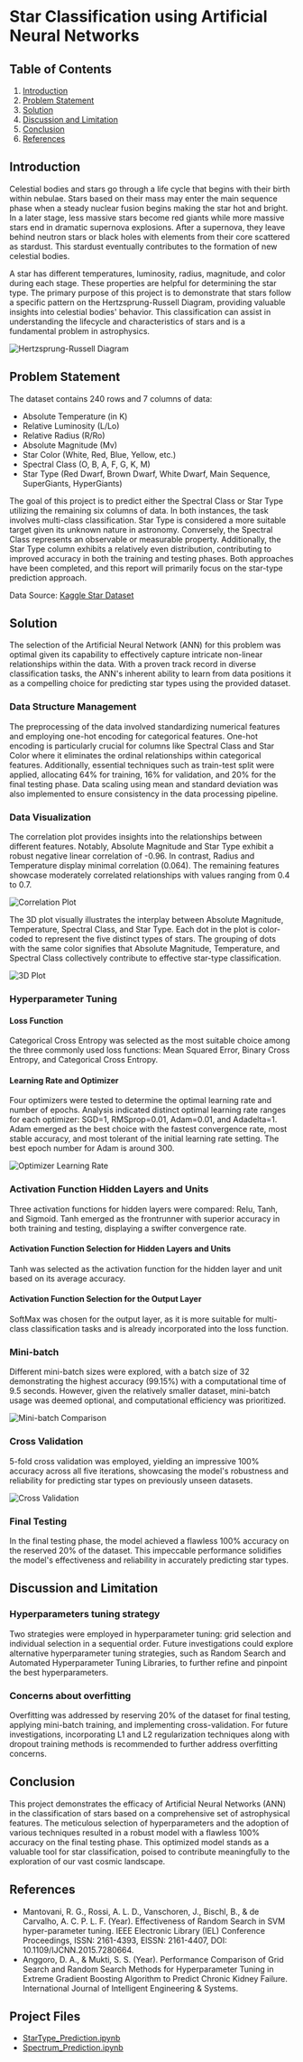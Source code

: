 # Star Classification using Artificial Neural Networks

## Table of Contents
1. [Introduction](#introduction)
2. [Problem Statement](#problem-statement)
3. [Solution](#solution)
4. [Discussion and Limitation](#discussion-and-limitation)
5. [Conclusion](#conclusion)
6. [References](#references)

## Introduction
Celestial bodies and stars go through a life cycle that begins with their birth within nebulae. Stars based on their mass may enter the main sequence phase when a steady nuclear fusion begins making the star hot and bright. In a later stage, less massive stars become red giants while more massive stars end in dramatic supernova explosions. After a supernova, they leave behind neutron stars or black holes with elements from their core scattered as stardust. This stardust eventually contributes to the formation of new celestial bodies.

A star has different temperatures, luminosity, radius, magnitude, and color during each stage. These properties are helpful for determining the star type. The primary purpose of this project is to demonstrate that stars follow a specific pattern on the Hertzsprung-Russell Diagram, providing valuable insights into celestial bodies' behavior. This classification can assist in understanding the lifecycle and characteristics of stars and is a fundamental problem in astrophysics.

![Hertzsprung-Russell Diagram](images/hertzsprung-russell-diagram.png)

## Problem Statement
The dataset contains 240 rows and 7 columns of data:
- Absolute Temperature (in K)
- Relative Luminosity (L/Lo)
- Relative Radius (R/Ro)
- Absolute Magnitude (Mv)
- Star Color (White, Red, Blue, Yellow, etc.)
- Spectral Class (O, B, A, F, G, K, M)
- Star Type (Red Dwarf, Brown Dwarf, White Dwarf, Main Sequence, SuperGiants, HyperGiants)

The goal of this project is to predict either the Spectral Class or Star Type utilizing the remaining six columns of data. In both instances, the task involves multi-class classification. Star Type is considered a more suitable target given its unknown nature in astronomy. Conversely, the Spectral Class represents an observable or measurable property. Additionally, the Star Type column exhibits a relatively even distribution, contributing to improved accuracy in both the training and testing phases. Both approaches have been completed, and this report will primarily focus on the star-type prediction approach.

Data Source: [Kaggle Star Dataset](https://www.kaggle.com/datasets/deepu1109/star-dataset)

## Solution
The selection of the Artificial Neural Network (ANN) for this problem was optimal given its capability to effectively capture intricate non-linear relationships within the data. With a proven track record in diverse classification tasks, the ANN's inherent ability to learn from data positions it as a compelling choice for predicting star types using the provided dataset.

### Data Structure Management
The preprocessing of the data involved standardizing numerical features and employing one-hot encoding for categorical features. One-hot encoding is particularly crucial for columns like Spectral Class and Star Color where it eliminates the ordinal relationships within categorical features. Additionally, essential techniques such as train-test split were applied, allocating 64% for training, 16% for validation, and 20% for the final testing phase. Data scaling using mean and standard deviation was also implemented to ensure consistency in the data processing pipeline.

### Data Visualization
The correlation plot provides insights into the relationships between different features. Notably, Absolute Magnitude and Star Type exhibit a robust negative linear correlation of -0.96. In contrast, Radius and Temperature display minimal correlation (0.064). The remaining features showcase moderately correlated relationships with values ranging from 0.4 to 0.7.

![Correlation Plot](images/correlation-plot.png)

The 3D plot visually illustrates the interplay between Absolute Magnitude, Temperature, Spectral Class, and Star Type. Each dot in the plot is color-coded to represent the five distinct types of stars. The grouping of dots with the same color signifies that Absolute Magnitude, Temperature, and Spectral Class collectively contribute to effective star-type classification.

![3D Plot](images/3d-plot.png)

### Hyperparameter Tuning
#### Loss Function
Categorical Cross Entropy was selected as the most suitable choice among the three commonly used loss functions: Mean Squared Error, Binary Cross Entropy, and Categorical Cross Entropy.

#### Learning Rate and Optimizer 
Four optimizers were tested to determine the optimal learning rate and number of epochs. Analysis indicated distinct optimal learning rate ranges for each optimizer: SGD=1, RMSprop=0.01, Adam=0.01, and Adadelta=1. Adam emerged as the best choice with the fastest convergence rate, most stable accuracy, and most tolerant of the initial learning rate setting. The best epoch number for Adam is around 300.

![Optimizer Learning Rate](images/optimizer-learning-rate.png)

### Activation Function Hidden Layers and Units 
Three activation functions for hidden layers were compared: Relu, Tanh, and Sigmoid. Tanh emerged as the frontrunner with superior accuracy in both training and testing, displaying a swifter convergence rate.

#### Activation Function Selection for Hidden Layers and Units 
Tanh was selected as the activation function for the hidden layer and unit based on its average accuracy.

#### Activation Function Selection for the Output Layer 
SoftMax was chosen for the output layer, as it is more suitable for multi-class classification tasks and is already incorporated into the loss function.

### Mini-batch
Different mini-batch sizes were explored, with a batch size of 32 demonstrating the highest accuracy (99.15%) with a computational time of 9.5 seconds. However, given the relatively smaller dataset, mini-batch usage was deemed optional, and computational efficiency was prioritized.

![Mini-batch Comparison](images/mini-batch-comparison.png)

### Cross Validation
5-fold cross validation was employed, yielding an impressive 100% accuracy across all five iterations, showcasing the model's robustness and reliability for predicting star types on previously unseen datasets.

![Cross Validation](images/cross-validation.png)

### Final Testing
In the final testing phase, the model achieved a flawless 100% accuracy on the reserved 20% of the dataset. This impeccable performance solidifies the model's effectiveness and reliability in accurately predicting star types.

## Discussion and Limitation
### Hyperparameters tuning strategy
Two strategies were employed in hyperparameter tuning: grid selection and individual selection in a sequential order. Future investigations could explore alternative hyperparameter tuning strategies, such as Random Search and Automated Hyperparameter Tuning Libraries, to further refine and pinpoint the best hyperparameters.

### Concerns about overfitting
Overfitting was addressed by reserving 20% of the dataset for final testing, applying mini-batch training, and implementing cross-validation. For future investigations, incorporating L1 and L2 regularization techniques along with dropout training methods is recommended to further address overfitting concerns.

## Conclusion
This project demonstrates the efficacy of Artificial Neural Networks (ANN) in the classification of stars based on a comprehensive set of astrophysical features. The meticulous selection of hyperparameters and the adoption of various techniques resulted in a robust model with a flawless 100% accuracy on the final testing phase. This optimized model stands as a valuable tool for star classification, poised to contribute meaningfully to the exploration of our vast cosmic landscape.

## References
- Mantovani, R. G., Rossi, A. L. D., Vanschoren, J., Bischl, B., & de Carvalho, A. C. P. L. F. (Year). Effectiveness of Random Search in SVM hyper-parameter tuning. IEEE Electronic Library (IEL) Conference Proceedings, ISSN: 2161-4393, EISSN: 2161-4407, DOI: 10.1109/IJCNN.2015.7280664.
- Anggoro, D. A., & Mukti, S. S. (Year). Performance Comparison of Grid Search and Random Search Methods for Hyperparameter Tuning in Extreme Gradient Boosting Algorithm to Predict Chronic Kidney Failure. International Journal of Intelligent Engineering & Systems.

## Project Files
- [StarType_Prediction.ipynb](/StarType_Prediction.ipynb)
- [Spectrum_Prediction.ipynb](/Spectrum_Prediction.ipynb)
